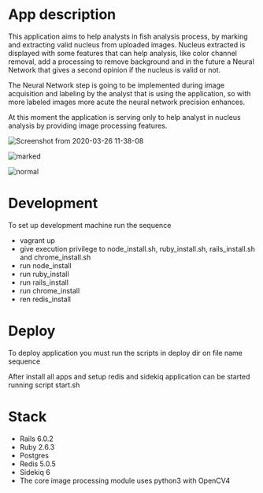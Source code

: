 # App description

This application aims to help analysts in fish analysis process, by marking and extracting valid nucleus from uploaded images. Nucleus extracted is displayed with some features that can help analysis, like color channel removal, add a processing to remove background and in the future a Neural Network that gives a second opinion if the nucleus is valid or not.

The Neural Network step is going to be implemented during image acquisition and labeling by the analyst that is using the application, so with more labeled images more acute the neural network precision enhances.

At this moment the application is serving only to help analyst in nucleus analysis by providing image processing features.

![Screenshot from 2020-03-26 11-38-08](https://user-images.githubusercontent.com/9594670/77659299-a7b8d400-6f56-11ea-98dc-89bd28efba42.png)

![marked](https://user-images.githubusercontent.com/9594670/77659555-f6ff0480-6f56-11ea-99be-f070d765fee6.PNG)

![normal](https://user-images.githubusercontent.com/9594670/77659558-f8c8c800-6f56-11ea-8611-654f45478a1d.PNG)

# Development

To set up development machine run the sequence

 - vagrant up
 - give execution privilege to node_install.sh, ruby_install.sh, rails_install.sh and chrome_install.sh
 - run node_install
 - run ruby_install
 - run rails_install
 - run chrome_install
 - ren redis_install

# Deploy

To deploy application you must run the scripts in deploy dir on file name sequence

After install all apps and setup redis and sidekiq application can be started running script start.sh

# Stack

- Rails 6.0.2
- Ruby 2.6.3
- Postgres
- Redis 5.0.5
- Sidekiq 6
- The core image processing module uses python3 with OpenCV4
